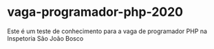 # vaga-programador-php-2020
Este é um teste de conhecimento para a vaga de programador PHP na Inspetoria São João Bosco
